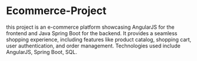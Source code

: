 # Ecommerce-Project
this project is an e-commerce platform showcasing AngularJS for the frontend and Java Spring Boot for the backend. It provides a seamless shopping experience, including features like product catalog, shopping cart, user authentication, and order management. Technologies used include AngularJS, Spring Boot, SQL.

